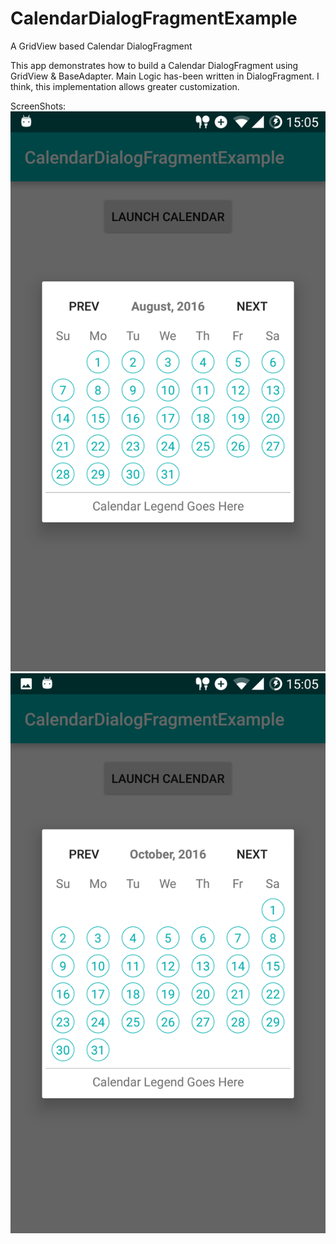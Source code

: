 # CalendarDialogFragmentExample
A GridView based Calendar DialogFragment 

This app demonstrates how to build a Calendar DialogFragment using GridView & BaseAdapter.
Main Logic has-been written in DialogFragment. I think, this implementation allows greater customization.


ScreenShots:
![Alt text](/app/src/main/res/drawable/Screenshot_20160802-150537.png?raw=true "Screenshot 1")
![Alt text](/app/src/main/res/drawable/Screenshot_20160802-150542.png?raw=true "Screenshot 2")